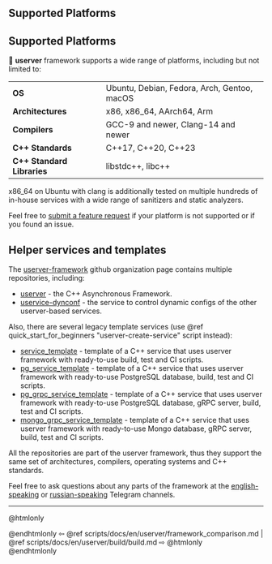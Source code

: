 ## Supported Platforms

## Supported Platforms

🐙 **userver** framework supports a wide range of platforms, including but not limited to:

| | |
|--|-----------------------------|
| **OS** | Ubuntu, Debian, Fedora, Arch, Gentoo, macOS |
| **Architectures** | x86, x86_64, AArch64, Arm |
| **Compilers** | GCC-9 and newer, Clang-14 and newer |
| **C++ Standards** | C++17, C++20, C++23 |
| **C++ Standard Libraries** | libstdc++, libc++ |

x86_64 on Ubuntu with clang is additionally tested on multiple
hundreds of in-house services with a wide range of sanitizers and static
analyzers.

Feel free to [submit a feature request](https://github.com/userver-framework/userver/issues)
if your platform is not supported or if you found an issue.


## Helper services and templates

The [userver-framework](https://github.com/userver-framework/) github
organization page contains multiple repositories, including:

* [userver](https://github.com/userver-framework/userver) - the C++
  Asynchronous Framework.
* [uservice-dynconf](https://github.com/userver-framework/uservice-dynconf) -
  the service to control dynamic configs of the other userver-based services.

Also, there are several legacy template services
(use @ref quick_start_for_beginners "userver-create-service" script instead):

* [service_template](https://github.com/userver-framework/service_template) -
  template of a C++ service that uses userver framework with ready-to-use
  build, test and CI scripts.
* [pg_service_template](https://github.com/userver-framework/pg_service_template) -
  template of a C++ service that uses userver framework with ready-to-use PostgreSQL database,
  build, test and CI scripts.
* [pg_grpc_service_template](https://github.com/userver-framework/pg_grpc_service_template) -
  template of a C++ service that uses userver framework with ready-to-use PostgreSQL database, gRPC server,
  build, test and CI scripts.
* [mongo_grpc_service_template](https://github.com/userver-framework/mongo_grpc_service_template) -
  template of a C++ service that uses userver framework with ready-to-use Mongo database, gRPC server,
  build, test and CI scripts.

All the repositories are part of the userver framework,
thus they support the same set of architectures, compilers, operating systems
and C++ standards.

Feel free to ask questions about any parts of the framework at the
[english-speaking](https://t.me/userver_en) or [russian-speaking](https://t.me/userver_ru)
Telegram channels.


----------

@htmlonly <div class="bottom-nav"> @endhtmlonly
⇦ @ref scripts/docs/en/userver/framework_comparison.md | @ref scripts/docs/en/userver/build/build.md ⇨
@htmlonly </div> @endhtmlonly
